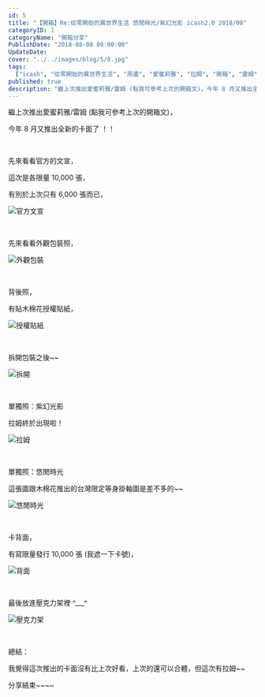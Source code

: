 ```yaml
---
id: 5
title: "【開箱】Re:從零開始的異世界生活 悠閒時光/紫幻光影 icash2.0 2018/08"
categoryID: 1
categoryName: "開箱分享"
PublishDate: "2018-08-08 00:00:00"
UpdateDate:
cover: "../../images/blog/5/8.jpg"
tags:
  ["icash", "從零開始的異世界生活", "周邊", "愛蜜莉雅", "拉姆", "開箱", "雷姆"]
published: true
description: "繼上次推出愛蜜莉雅/雷姆 (點我可參考上次的開箱文)，今年 8 月又推出全新的卡面了 ！！"
---
```


繼上次推出愛蜜莉雅/雷姆 (點我可參考上次的開箱文)，

今年 8 月又推出全新的卡面了 ！！

<br/>

先來看看官方的文宣，

這次是各限量 10,000 張，

有別於上次只有 6,000 張而已，

![官方文宣](../../images/blog/5/1.jpg)

<br/>

先來看看外觀包裝照，

![外觀包裝](../../images/blog/5/2.jpg)

<br/>

背後照，

有貼木棉花授權貼紙，

![授權貼紙](../../images/blog/5/3.jpg)

<br/>

拆開包裝之後~~

![拆開](../../images/blog/5/4.jpg)

<br/>

單獨照：紫幻光影

拉姆終於出現啦！

![拉姆](../../images/blog/5/5.jpg)

<br/>

單獨照：悠閒時光

這張圖跟木棉花推出的台灣限定等身掛軸圖是差不多的~~

![悠閒時光](../../images/blog/5/6.jpg)

<br/>

卡背面，

有寫限量發行 10,000 張 (我遮一下卡號)，

![背面](../../images/blog/5/7.jpg)

<br/>

最後放進壓克力架裡 ^\_\_\_^

![壓克力架](../../images/blog/5/8.jpg)

<br/>

總結：

我覺得這次推出的卡面沒有比上次好看，上次的還可以合體，但這次有拉姆~~

分享結束~~~~
